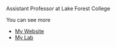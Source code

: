 Assistant Professor at Lake Forest College

You can see more

* [My Website](http://arthurbousquet.com)
* [My Lab](http://www.amac.xyz)
